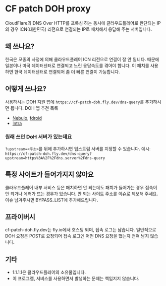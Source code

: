 # CF patch DOH proxy

CloudFlare의 DNS Over HTTP를 프록싱 하는 동시에 클라우드플레어로 판단되는 IP의 경우 ICN(대한민국) 리전으로 연결되는 IP로 패치해서 응답해 주는 서버입니다.


## 왜 쓰나요?

한국은 모종의 사정에 의해 클라우드플레어 ICN 리전으로 연결이 잘 안 됩니다. 때문에 일본이나 미국 데이터센터로 연결되고 느린 응답속도를 겪어야 합니다.
이 패치를 사용하면 한국 데이터센터로 연결되어 좀 더 빠른 연결이 가능합니다.


## 어떻게 쓰나요?

사용하시는 DOH 지원 앱에 `https://cf-patch-doh.fly.dev/dns-query`를 추가하시면 됩니다.
DOH 앱 추천 목록
- [Nebulo][], [fdroid][Nebulo-fdroid]
- [Intra][]

[Nebulo]: https://play.google.com/store/apps/details?id=com.frostnerd.smokescreen
[Nebulo-fdroid]: https://git.frostnerd.com/PublicAndroidApps/smokescreen
[Intra]: https://play.google.com/store/apps/details?id=app.intra


### 원래 쓰던 DoH 서버가 있는데요

`?upstream=<주소>`를 뒤에 추가하시면 업스트림 서버를 지정할 수 있습니다.
예시:
`https://cf-patch-doh.fly.dev/dns-query?upstream=https%3A%2F%2Fdns.server%2Fdns-query`


## 특정 사이트가 들어가지지 않아요

클라우드플레어 내부 서비스 등은 패치하면 안 되는데도 패치가 들어가는 경우 접속이 안 되거나 에러가 뜨는 경우가 있습니다. 안 되는 사이트 주소를 이슈로 제보해 주세요.
이슈 남겨주시면 BYPASS_LIST에 추가해드립니다.


## 프라이버시

cf-patch-doh.fly.dev는 fly.io에서 호스팅 되며, 접속 로그는 남습니다.
일반적으로 DOH 요청은 POST로 요청되어 접속 로그엔 어떤 DNS 요청을 했는지 전혀 남지 않습니다.


## 기타

- 1.1.1.1은 클라우드플레어의 소유물입니다.
- 이 프로그램, 서비스를 사용하면서 발생하는 문제는 책임지지 않습니다.
